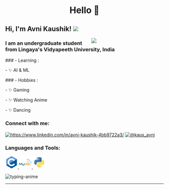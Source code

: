 <h1 align="center">Hello 👋</h1>
<h2> Hi, I'm Avni Kaushik! <img src="https://media.giphy.com/media/mGcNjsfWAjY5AEZNw6/giphy.gif" width="50"></h2>
<img align='right' src="https://media.giphy.com/media/ieyl9zmCjO4b4t6qoY/giphy.gif" width="230">
<h3 align="left ">I am an undergraduate student from Lingaya's Vidyapeeth University, India </h3>

<p align="left">
### - Learning :<p align="left">
- ✨ AI & ML
<p align="left">
### - Hobbies : <p align="left">
- ✨ Gaming <p align="left">
- ✨ Watching Anime<p align="left">
- ✨ Dancing

<h3 align="left">Connect with me:</h3>
<p align="left">
<a href="https://linkedin.com/in/https://www.linkedin.com/in/avni-kaushik-4bb9722a3/" target="blank"><img align="center" src="https://raw.githubusercontent.com/rahuldkjain/github-profile-readme-generator/master/src/images/icons/Social/linked-in-alt.svg" alt="https://www.linkedin.com/in/avni-kaushik-4bb9722a3/" height="30" width="40" /></a>
<a href="https://www.hackerrank.com/@kaus_avni" target="blank"><img align="center" src="https://raw.githubusercontent.com/rahuldkjain/github-profile-readme-generator/master/src/images/icons/Social/hackerrank.svg" alt="@kaus_avni" height="30" width="40" /></a>
</p>



<h3 align="left">Languages and Tools:</h3>
<p align="left"> <a href="https://www.cprogramming.com/" target="_blank" rel="noreferrer"> <img src="https://raw.githubusercontent.com/devicons/devicon/master/icons/c/c-original.svg" alt="c" width="40" height="40"/> </a> <a href="https://www.mysql.com/" target="_blank" rel="noreferrer"> <img src="https://raw.githubusercontent.com/devicons/devicon/master/icons/mysql/mysql-original-wordmark.svg" alt="mysql" width="40" height="40"/> </a> <a href="https://www.python.org" target="_blank" rel="noreferrer"> <img src="https://raw.githubusercontent.com/devicons/devicon/master/icons/python/python-original.svg" alt="python" width="40" height="40"/> </a> </p>

![typing-anime](https://github.com/user-attachments/assets/2fc62a21-ad0f-437f-ae65-1b451e4f0741)




---

